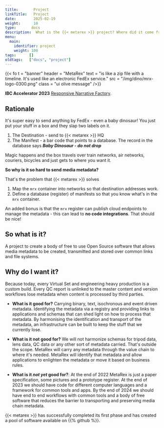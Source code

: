 ```yaml
---
title:       Project
linkTitle:   Project
date:        2025-02-19
weight:      10
type:       docs
description:  What is the {{< metarex >}} project? Where did it come from?  What will it deliver?
menu:
  main:
    identifier: project
    weight: 100
tags:      []  
oldtags:   ["docs", "project"]
---
```

<!-- markdownlint-disable MD033-->

{{< fo t = "banner"
    header = "MetaRex"
    text = "is like a zip file with a timeline. It's used like an electronic FedEx service."
    src = "/img/dino/mrx-logo-0300.png"
    class = "ui olive message"
/>}}

**IBC Accelerator 2023** [Responsive Narrative Factory](/project/archive/ibc2023/).

## Rationale

It's super easy to send anything by FedEx - even a baby dinosaur! You just put your stuff in a box and they slap two labels on it.

1. The Destination - send to {{< metarex >}} HQ
2. The Manifest - a bar code that points to a database. The record in the database says **_Baby Dinosaur - do not drop_**

Magic happens and the box travels over train networks, air networks, couriers, bicycles and just gets to where you want it.

**So why is it so hard to send media metadata?**

That's the problem that {{< metarex >}} solves

1. Map the `mrx` container into networks so that destination addresses work.
2. Define a database (register) of manifests so that you know what's in the
   `mrx` container.

An added bonus is that the `mrx` register can publish cloud endpoints to manage the metadata - this can lead to **no code integrations**. That should be nice!

## So what is it?

A project to create a body of free to use Open Source software that allows media metadata to be created, transmitted and stored over common links and file
systems.

## Why do I want it?

Because today, every Virtual Set and engineering heavy production is a custom build. Every QC report is unlinked to the master content and version workflows lose metadata when content is processed by third parties.

* **What is it good for?** Carrying binary, text, isochronous and event driven metadata. Identifying the metadata via a registry and providing links to  applications and schemas that can shed light on how to process that metadata. By harmonising the identification and transport of the metadata, an infrastructure can be built to keep the stuff that we currently lose.

* **What is it not good for?** We will not harmonize schemas for tripod data, lens data, QC data or any other sort of metadata carried. That's outside the scope. MetaRex will carry any metadata through the value chain to where it's needed. MetaRex will identify that metadata and allow applications to enlighten the metadata or move it based on business rules.

* **What is it *not yet* good for?**: At the end of 2022 MetaRex is just a paper specification, some pictures and a prototype register. At the end of 2023 we should have code for different computer languages and a framework for common tools and apps. By the end of 2024 we should have end to end workflows with common tools and a body of free software that reduces the barrier to transporting and preserving media chain metadata.


{{< metarex >}} has successfully completed its first phase and has created a pool of software available on {{% github %}}.

[DPP]:         /blog/2022/11/16/2022-11-16-dpp-leaders-briefing/
[IBC]:         /blog/2022/09/18/ibc-show-2022/
[NAB]:         /blog/2022/04/23/metarex-at-nab-2022-in-las-vegas/
[status]:      /project/status/